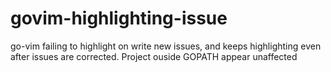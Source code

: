 # govim-highlighting-issue
go-vim failing to highlight on write new issues, and keeps highlighting even after issues are corrected. Project ouside GOPATH appear unaffected
